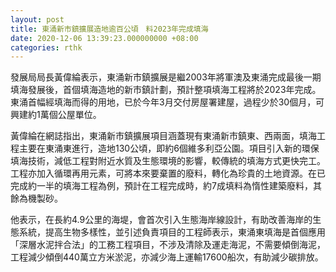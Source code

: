 ```yaml
---
layout: post
title: 東涌新市鎮擴展造地逾百公頃　料2023年完成填海
date: 2020-12-06 13:39:23.000000000 +08:00
categories: rthk
---
```


發展局局長黃偉綸表示，東涌新市鎮擴展是繼2003年將軍澳及東涌完成最後一期填海發展後，首個填海造地的新市鎮計劃，預計整項填海工程將於2023年完成。東涌首幅經填海而得的用地，已於今年3月交付房屋署建屋，過程少於30個月，可興建約1萬個公屋單位。

黃偉綸在網誌指出，東涌新市鎮擴展項目涵蓋現有東涌新市鎮東、西兩面，填海工程主要在東涌東進行，造地130公頃，即約6個維多利亞公園。項目引入新的環保填海技術，減低工程對附近水質及生態環境的影響，較傳統的填海方式更快完工。工程亦加入循環再用元素，可將本來要棄置的廢料，轉化為珍貴的土地資源。在已完成約一半的填海工程為例，預計在工程完成時，約7成填料為惰性建築廢料，其餘為機製砂。

他表示，在長約4.9公里的海堤，會首次引入生態海岸線設計，有助改善海岸的生態系統，提高生物多樣性，並引述負責項目的工程師表示，東涌東填海是首個應用「深層水泥拌合法」的工務工程項目，不涉及清除及運走海泥，不需要傾倒海泥，工程減少傾倒440萬立方米淤泥，亦減少海上運輸17600船次，有助減少碳排放。
